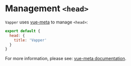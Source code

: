 # Management `<head>`

`Vapper` uses [vue-meta](https://github.com/nuxt/vue-meta) to manage `<head>`:

```js
export default {
  head: {
    title: 'Vapper'
  }
}
```

For more information, please see: [vue-meta documentation](https://vue-meta.nuxtjs.org/).